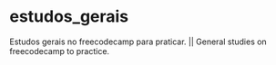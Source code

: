 # estudos_gerais
Estudos gerais no freecodecamp para praticar. || General studies on freecodecamp to practice.
